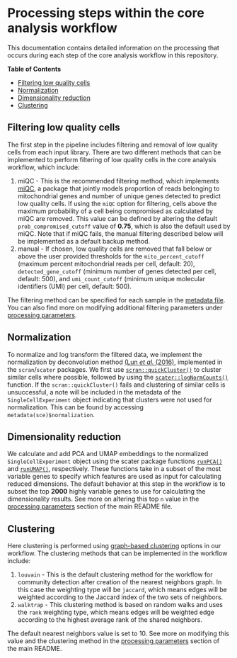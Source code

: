 # Processing steps within the core analysis workflow

This documentation contains detailed information on the processing that occurs during each step of the core analysis workflow in this repository.

<!-- START doctoc generated TOC please keep comment here to allow auto update -->
<!-- DON'T EDIT THIS SECTION, INSTEAD RE-RUN doctoc TO UPDATE -->
**Table of Contents**

- [Filtering low quality cells](#filtering-low-quality-cells)
- [Normalization](#normalization)
- [Dimensionality reduction](#dimensionality-reduction)
- [Clustering](#clustering)


## Filtering low quality cells

The first step in the pipeline includes filtering and removal of low quality cells from each input library. 
There are two different methods that can be implemented to perform filtering of low quality cells in the core analysis workflow, which include:

1. miQC - This is the recommended filtering method, which implements [miQC](https://bioconductor.org/packages/release/bioc/html/miQC.html), a package that jointly models proportion of reads belonging to mitochondrial genes and number of unique genes detected to predict low quality cells.
If using the `miQC` option for filtering, cells above the maximum probability of a cell being compromised as calculated by miQC are removed. 
This value can be defined by altering the default `prob_compromised_cutoff` value of **0.75**, which is also the default used by miQC.
Note that if miQC fails, the manual filtering described below will be implemented as a default backup method.
2. manual - If chosen, low quality cells are removed that fall below or above the user provided thresholds for the `mito_percent_cutoff` (maximum percent mitochondrial reads per cell, default: 20), `detected_gene_cutoff` (minimum number of genes detected per cell, default: 500), and `umi_count_cutoff` (minimum unique molecular identifiers (UMI) per cell, default: 500).

The filtering method can be specified for each sample in the [metadata file](https://github.com/AlexsLemonade/scpca-downstream-analyses#metadata-file-format).
You can also find more on modifying additional filtering parameters under [processing parameters](https://github.com/AlexsLemonade/scpca-downstream-analyses#filtering-parameters).

## Normalization

To normalize and log transform the filtered data, we implement the normalization by deconvolution method [(Lun *et al.* (2016)](https://doi.org/10.1186/s13059-016-0947-7), implemented in the `scran`/`scater` packages.
We first use [`scran::quickCluster()`](https://rdrr.io/bioc/scran/man/quickCluster.html) to cluster similar cells where possible, followed by using the [`scater::logNormCounts()`](https://rdrr.io/github/LTLA/scuttle/man/logNormCounts.html) function.
If the `scran::quickCluster()` fails and clustering of similar cells is unsuccessful, a note will be included in the metadata of the `SingleCellExperiment` object indicating that clusters were not used for normalization. 
This can be found by accessing `metadata(sce)$normalization`.

## Dimensionality reduction

We calculate and add PCA and UMAP embeddings to the normalized `SingleCellExperiment` object using the scater package functions [`runPCA()`](https://rdrr.io/bioc/scater/man/runPCA.html) and [`runUMAP()`](https://rdrr.io/bioc/scater/man/runUMAP.html), respectively.
These functions take in a subset of the most variable genes to specify which features are used as input for calculating reduced dimensions.
The default behavior at this step in the workflow is to subset the top **2000** highly variable genes to use for calculating the dimensionality results.
See more on altering this top `n` value in the [processing parameters](https://github.com/AlexsLemonade/scpca-downstream-analyses#dimensionality-reduction-and-clustering-parameters) section of the main README file.

## Clustering

Here clustering is performed using [graph-based clustering](http://bioconductor.org/books/3.15/OSCA.basic/clustering.html#clustering-graph) options in our workflow. 
The clustering methods that can be implemented in the workflow include:

1. `louvain` - This is the default clustering method for the workflow for community detection after creation of the nearest neighbors graph.
In this case the weighting type will be `jaccard`, which means edges will be weighted according to the Jaccard index of the two sets of neighbors.
2. `walktrap` - This clustering method is based on random walks and uses the `rank` weighting type, which means edges will be weighted edge according to the highest average rank of the shared neighbors.

The default nearest neighbors value is set to 10. See more on modifying this value and the clustering method in the [processing parameters](https://github.com/AlexsLemonade/scpca-downstream-analyses#dimensionality-reduction-and-clustering-parameters) section of the main README.
